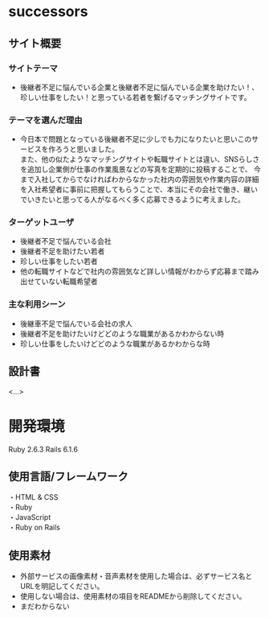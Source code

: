 # successors

## サイト概要
### サイトテーマ
- 後継者不足に悩んでいる企業と後継者不足に悩んでいる企業を助けたい！、珍しい仕事をしたい！と思っている若者を繋げるマッチングサイトです。

### テーマを選んだ理由
- 今日本で問題となっている後継者不足に少しでも力になりたいと思いこのサービスを作ろうと思いました。<br>
 また、他の似たようなマッチングサイトや転職サイトとは違い、SNSらしさを追加し企業側が仕事の作業風景などの写真を定期的に投稿することで、
 今まで入社してからでなければわからなかった社内の雰囲気や作業内容の詳細を入社希望者に事前に把握してもらうことで、本当にその会社で働き、継いでいきたいと思ってる人がなるべく多く応募できるように考えました。
### ターゲットユーザ
- 後継者不足で悩んでいる会社
- 後継者不足を助けたい若者
- 珍しい仕事をしたい若者
- 他の転職サイトなどで社内の雰囲気など詳しい情報がわからず応募まで踏み出せていない転職希望者

### 主な利用シーン
- 後継車不足で悩んでいる会社の求人
- 後継者不足を助けたいけどどのような職業があるかわからない時
- 珍しい仕事をしたいけどどのような職業があるかわからな時

## 設計書
<...>

# 開発環境
Ruby 2.6.3 Rails 6.1.6

## 使用言語/フレームワーク
・HTML & CSS<br>
・Ruby<br>
・JavaScript<br>
・Ruby on Rails

## 使用素材
- 外部サービスの画像素材・音声素材を使用した場合は、必ずサービス名とURLを明記してください。
- 使用しない場合は、使用素材の項目をREADMEから削除してください。
- まだわからない